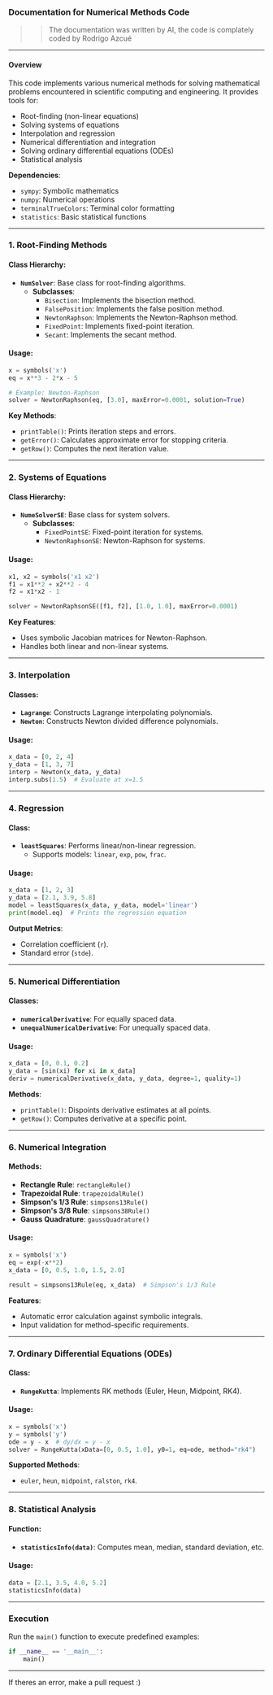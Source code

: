 ### Documentation for Numerical Methods Code

>>The documentation was written by AI, 
>>the code is complately coded by Rodrigo Azcué

---

#### **Overview**
This code implements various numerical methods for solving mathematical problems encountered in scientific computing and engineering. It provides tools for:
- Root-finding (non-linear equations)
- Solving systems of equations
- Interpolation and regression
- Numerical differentiation and integration
- Solving ordinary differential equations (ODEs)
- Statistical analysis

**Dependencies**:
- `sympy`: Symbolic mathematics
- `numpy`: Numerical operations
- `terminalTrueColors`: Terminal color formatting
- `statistics`: Basic statistical functions

---

### **1. Root-Finding Methods**
#### **Class Hierarchy**:
- **`NumSolver`**: Base class for root-finding algorithms.
  - **Subclasses**:
    - `Bisection`: Implements the bisection method.
    - `FalsePosition`: Implements the false position method.
    - `NewtonRaphson`: Implements the Newton-Raphson method.
    - `FixedPoint`: Implements fixed-point iteration.
    - `Secant`: Implements the secant method.

#### **Usage**:
```python
x = symbols('x')
eq = x**3 - 2*x - 5

# Example: Newton-Raphson
solver = NewtonRaphson(eq, [3.0], maxError=0.0001, solution=True)
```

**Key Methods**:
- `printTable()`: Prints iteration steps and errors.
- `getError()`: Calculates approximate error for stopping criteria.
- `getRow()`: Computes the next iteration value.

---

### **2. Systems of Equations**
#### **Class Hierarchy**:
- **`NumeSolverSE`**: Base class for system solvers.
  - **Subclasses**:
    - `FixedPointSE`: Fixed-point iteration for systems.
    - `NewtonRaphsonSE`: Newton-Raphson for systems.

#### **Usage**:
```python
x1, x2 = symbols('x1 x2')
f1 = x1**2 + x2**2 - 4
f2 = x1*x2 - 1

solver = NewtonRaphsonSE([f1, f2], [1.0, 1.0], maxError=0.0001)
```

**Key Features**:
- Uses symbolic Jacobian matrices for Newton-Raphson.
- Handles both linear and non-linear systems.

---

### **3. Interpolation**
#### **Classes**:
- **`Lagrange`**: Constructs Lagrange interpolating polynomials.
- **`Newton`**: Constructs Newton divided difference polynomials.

#### **Usage**:
```python
x_data = [0, 2, 4]
y_data = [1, 3, 7]
interp = Newton(x_data, y_data)
interp.subs(1.5)  # Evaluate at x=1.5
```

---

### **4. Regression**
#### **Class**:
- **`leastSquares`**: Performs linear/non-linear regression.
  - Supports models: `linear`, `exp`, `pow`, `frac`.

#### **Usage**:
```python
x_data = [1, 2, 3]
y_data = [2.1, 3.9, 5.8]
model = leastSquares(x_data, y_data, model='linear')
print(model.eq)  # Prints the regression equation
```

**Output Metrics**:
- Correlation coefficient (`r`).
- Standard error (`stde`).

---

### **5. Numerical Differentiation**
#### **Classes**:
- **`numericalDerivative`**: For equally spaced data.
- **`unequalNumericalDerivative`**: For unequally spaced data.

#### **Usage**:
```python
x_data = [0, 0.1, 0.2]
y_data = [sin(xi) for xi in x_data]
deriv = numericalDerivative(x_data, y_data, degree=1, quality=1)
```

**Methods**:
- `printTable()`: Dispoints derivative estimates at all points.
- `getRow()`: Computes derivative at a specific point.

---

### **6. Numerical Integration**
#### **Methods**:
- **Rectangle Rule**: `rectangleRule()`
- **Trapezoidal Rule**: `trapezoidalRule()`
- **Simpson's 1/3 Rule**: `simpsons13Rule()`
- **Simpson's 3/8 Rule**: `simpsons38Rule()`
- **Gauss Quadrature**: `gaussQuadrature()`

#### **Usage**:
```python
x = symbols('x')
eq = exp(-x**2)
x_data = [0, 0.5, 1.0, 1.5, 2.0]

result = simpsons13Rule(eq, x_data)  # Simpson's 1/3 Rule
```

**Features**:
- Automatic error calculation against symbolic integrals.
- Input validation for method-specific requirements.

---

### **7. Ordinary Differential Equations (ODEs)**
#### **Class**:
- **`RungeKutta`**: Implements RK methods (Euler, Heun, Midpoint, RK4).

#### **Usage**:
```python
x = symbols('x')
y = symbols('y')
ode = y - x  # dy/dx = y - x
solver = RungeKutta(xData=[0, 0.5, 1.0], y0=1, eq=ode, method="rk4")
```

**Supported Methods**:
- `euler`, `heun`, `midpoint`, `ralston`, `rk4`.

---

### **8. Statistical Analysis**
#### **Function**:
- **`statisticsInfo(data)`**: Computes mean, median, standard deviation, etc.

#### **Usage**:
```python
data = [2.1, 3.5, 4.0, 5.2]
statisticsInfo(data)
```

---

### **Execution**
Run the `main()` function to execute predefined examples:
```python
if __name__ == '__main__':
    main()
```

---

If theres an error, make a pull request :)